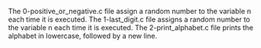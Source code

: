The 0-positive_or_negative.c file assign a random number to the variable n each time it is executed.
The 1-last_digit.c file assigns a random number to the variable n each time it is executed.
The 2-print_alphabet.c file prints the alphabet in lowercase, followed by a new line.
